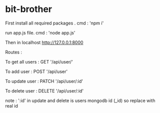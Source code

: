 # bit-brother

First install all required packages .
cmd : 'npm i'

run app.js file.
cmd : 'node app.js'

Then in localhost http://127.0.0.1:8000

Routes : 

To get all users : 
GET '/api/user/'

To add user : 
POST '/api/user'

To update user : 
PATCH '/api/user/:id'

To delete user : 
DELETE '/api/user/:id'

note : ':id' in update and delete is users mongodb id (_id) so replace with real id
